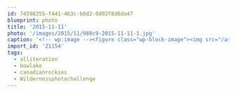 ```yaml
---
id: 74598355-f441-463c-b0d2-0d02f8d6da47
blueprint: photo
title: '2015-11-11'
photo: '/images/2015/11/988c9-2015-11-11-1.jpg'
caption: '<!-- wp:image --><figure class="wp-block-image"><img src="/assets/images/2015/11/988c9-2015-11-11-1.jpg" /></figure><!-- /wp:image --><!-- wp:paragraph --><p>Sunset solo snowshoe #alliteration #canadianrockies #bowlake #Wildernessphotochallenge</p><!-- /wp:paragraph -->'
import_id: '21154'
tags:
  - alliteration
  - bowlake
  - canadianrockies
  - Wildernessphotochallenge
---
```

